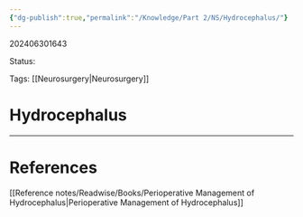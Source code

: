 ```yaml
---
{"dg-publish":true,"permalink":"/Knowledge/Part 2/NS/Hydrocephalus/"}
---
```



202406301643

Status: 

Tags: [[Neurosurgery\|Neurosurgery]]

# Hydrocephalus








___
# References
[[Reference notes/Readwise/Books/Perioperative Management of Hydrocephalus\|Perioperative Management of Hydrocephalus]]
